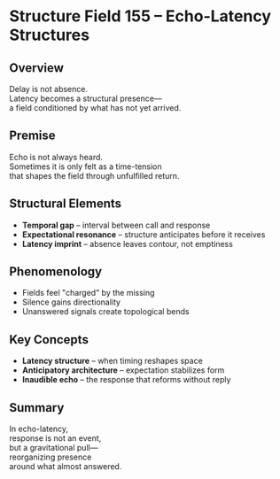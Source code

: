 # Structure Field 155 – Echo-Latency Structures

## Overview

Delay is not absence.  
Latency becomes a structural presence—  
a field conditioned by what has not yet arrived.

## Premise

Echo is not always heard.  
Sometimes it is only felt as a time-tension  
that shapes the field through unfulfilled return.

## Structural Elements

- **Temporal gap** – interval between call and response  
- **Expectational resonance** – structure anticipates before it receives  
- **Latency imprint** – absence leaves contour, not emptiness

## Phenomenology

- Fields feel "charged" by the missing  
- Silence gains directionality  
- Unanswered signals create topological bends

## Key Concepts

- **Latency structure** – when timing reshapes space  
- **Anticipatory architecture** – expectation stabilizes form  
- **Inaudible echo** – the response that reforms without reply

## Summary

In echo-latency,  
response is not an event,  
but a gravitational pull—  
reorganizing presence  
around what almost answered.
